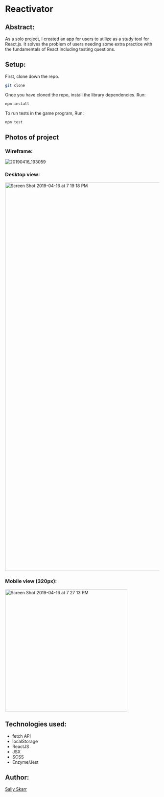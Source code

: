 # Reactivator

## Abstract:

As a solo project, I created an app for users to utilize as a study tool for React.js. It solves the problem of users needing some extra practice with the fundamentals of React including testing questions.  


## Setup:

First, clone down the repo.

```bash
git clone 
```

Once you have cloned the repo, install the library dependencies. Run:

```bash
npm install
```
To run tests in the game program, Run:
```bash
npm test
```

## Photos of project

### Wireframe:

![20190416_193059](https://user-images.githubusercontent.com/40863560/56254592-a280b300-607e-11e9-89ba-97c896d0502c.jpg)

### Desktop view:

<img width="1270" alt="Screen Shot 2019-04-16 at 7 19 18 PM" src="https://user-images.githubusercontent.com/40863560/56254245-3b163380-607d-11e9-8fa4-58cc0dfdeeea.png">

### Mobile view (320px): 

<img width="399" alt="Screen Shot 2019-04-16 at 7 27 13 PM" src="https://user-images.githubusercontent.com/40863560/56254356-ae1faa00-607d-11e9-9c45-f44ff17f77da.png">

## Technologies used:

* fetch API 
* localStorage
* ReactJS 
* JSX 
* SCSS
* Enzyme/Jest

## Author:

[Sally Skarr](https://github.com/SallyH3)

